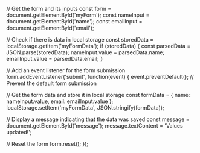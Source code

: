 // Get the form and its inputs
      const form = document.getElementById('myForm');
      const nameInput = document.getElementById('name');
      const emailInput = document.getElementById('email');

// Check if there is data in local storage
      const storedData = localStorage.getItem('myFormData');
      if (storedData) {
        const parsedData = JSON.parse(storedData);
        nameInput.value = parsedData.name;
        emailInput.value = parsedData.email;
      }

// Add an event listener for the form submission
      form.addEventListener('submit', function(event) {
        event.preventDefault(); // Prevent the default form submission

// Get the form data and store it in local storage
        const formData = {
          name: nameInput.value,
          email: emailInput.value
        };
        localStorage.setItem('myFormData', JSON.stringify(formData));

// Display a message indicating that the data was saved
        const message = document.getElementById('message');
        message.textContent = 'Values updated!';

// Reset the form
        form.reset();
      });
